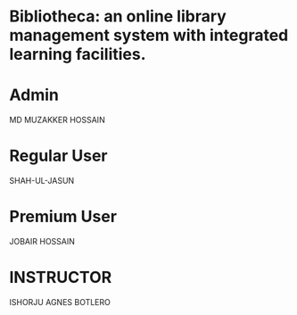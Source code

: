# Bibliotheca: an online library management system with integrated learning facilities.

# Admin 
MD MUZAKKER HOSSAIN

# Regular User
SHAH-UL-JASUN

# Premium User
JOBAIR HOSSAIN

# INSTRUCTOR
ISHORJU AGNES BOTLERO
